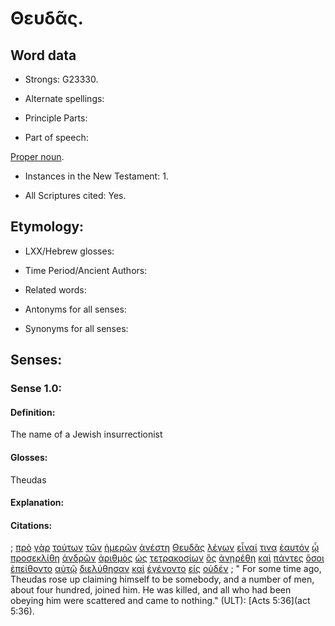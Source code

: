 # Θευδᾶς.

<!-- Status: S2=NeedsFinalCheck -->
<!-- Lexica used for edits: BDAG, FFM, LN, A-S  -->

## Word data

* Strongs: G23330.


* Alternate spellings:

* Principle Parts: 

* Part of speech: 

[Proper noun](http://ugg.readthedocs.io/en/latest/proper_noun.html). 

* Instances in the New Testament: 1.

* All Scriptures cited: Yes.

## Etymology: 

* LXX/Hebrew glosses: 

* Time Period/Ancient Authors: 

* Related words: 

* Antonyms for all senses:

* Synonyms for all senses: 

## Senses:

### Sense  1.0: 

#### Definition: 

The name of a Jewish insurrectionist

#### Glosses: 

Theudas 

#### Explanation: 

#### Citations: 

; [πρὸ](../G42530/01.md) [γὰρ](../G10630/01.md) [τούτων](../G37780/01.md) [τῶν](../G35880/01.md) [ἡμερῶν](../G22500/01.md) [ἀνέστη](../G04500/01.md) [Θευδᾶς](../G23330/01.md) [λέγων](../G30040/01.md) [εἶναί](../G99999/01.md) [τινα](../G51000/01.md) [ἑαυτόν](../G14380/01.md) [ᾧ](../G37390/01.md) [προσεκλίθη](../G43455/01.md) [ἀνδρῶν](../G04350/01.md) [ἀριθμὸς](../G07060/01.md) [ὡς](../G56130/01.md) [τετρακοσίων](../G99999/01.md) [ὃς](../G37390/01.md) [ἀνῃρέθη](../G03370/01.md) [καὶ](../G25320/01.md) [πάντες](../G39560/01.md) [ὅσοι](../G37450/01.md) [ἐπείθοντο](../G39820/01.md) [αὐτῷ](../G08460/01.md) [διελύθησαν](../G12620/01.md) [καὶ](../G25320/01.md) [ἐγένοντο](../G10960/01.md) [εἰς](../G15190/01.md) [οὐδέν](../G37620/01.md)
; " For some time ago, Theudas rose up claiming himself to be somebody, and a number of men, about four hundred, joined him. He was killed, and all who had been obeying him were scattered and came to nothing." (ULT): 
 [Acts 5:36](act 5:36).
